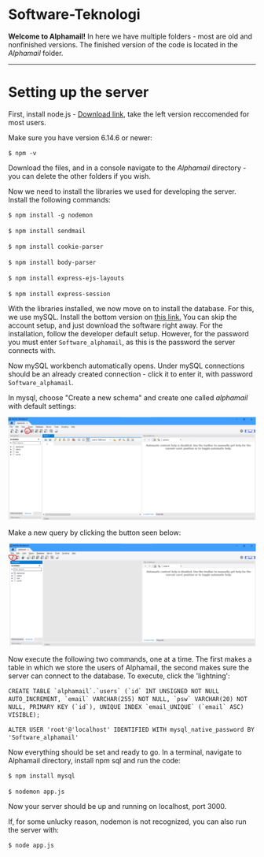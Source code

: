 # Software-Teknologi

**Welcome to Alphamail!** 
In here we have multiple folders - most are old and nonfinished versions. The finished version of the code is located in the *Alphamail* folder.
________________________________________________________________________________

# Setting up the server

First, install node.js - [Download link](https://nodejs.org/en/), take the left version reccomended for most users.


Make sure you have version 6.14.6 or newer:

	$ npm -v

Download the files, and in a console navigate to the *Alphamail* directory - you can delete the other folders if you wish.

Now we need to install the libraries we used for developing the server. Install the following commands:

	$ npm install -g nodemon
    
	$ npm install sendmail

	$ npm install cookie-parser

	$ npm install body-parser
	
	$ npm install express-ejs-layouts

	$ npm install express-session

With the libraries installed, we now move on to install the database. For this, we use mySQL. 
Install the bottom version on [this link.](https://dev.mysql.com/downloads/installer/)
You can skip the account setup, and just download the software right away. For the installation, follow the developer default setup. However, for the password you must enter ```Software_alphamail```, as this is the password the server connects with.

Now mySQL workbench automatically opens. Under mySQL connections should be an already created connection - click it to enter it, with password ```Software_alphamail```.

In mysql, choose "Create a new schema" and create one called *alphamail* with default settings:

![How to make schema](https://github.com/Biorrith/Software-Teknologi/blob/main/pictures/schema.png)


Make a new query by clicking the button seen below:

![How to make new query](https://github.com/Biorrith/Software-Teknologi/blob/main/pictures/query.png)

Now execute the following two commands, one at a time. The first makes a table in which we store the users of Alphamail, the second makes sure the server can connect to the database.
To execute, click the 'lightning':

```
CREATE TABLE `alphamail`.`users` (`id` INT UNSIGNED NOT NULL AUTO_INCREMENT, `email` VARCHAR(255) NOT NULL, `psw` VARCHAR(20) NOT NULL, PRIMARY KEY (`id`), UNIQUE INDEX `email_UNIQUE` (`email` ASC) VISIBLE);
```
```
ALTER USER 'root'@'localhost' IDENTIFIED WITH mysql_native_password BY 'Software_alphamail'
```

Now everything should be set and ready to go. In a terminal, navigate to Alphamail directory, install npm sql and run the code:

	$ npm install mysql
	
	$ nodemon app.js

Now your server should be up and running on localhost, port 3000.

If, for some unlucky reason, nodemon is not recognized, you can also run the server with:

	$ node app.js
